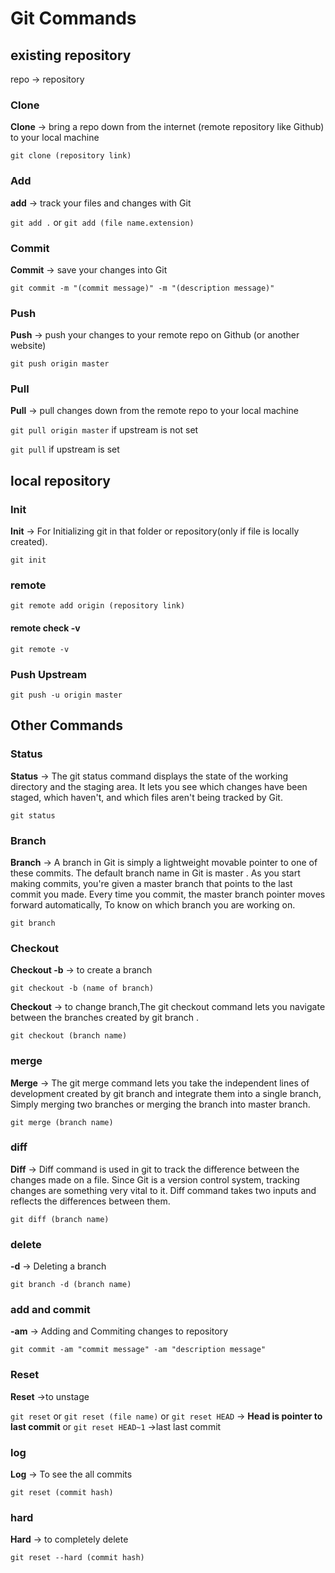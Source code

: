 # Git Commands

## existing repository

repo -> repository

### Clone

**Clone** -> bring a repo down from the internet (remote repository like Github) to your local machine

`git clone (repository link)`

### Add

**add** -> track your files and changes with Git

`git add .`
or
`git add (file name.extension)`

### Commit

**Commit** -> save your changes into Git

`git commit -m "(commit message)" -m "(description message)"`

### Push

**Push** -> push your changes to your remote repo on Github (or another website)

`git push origin master`

### Pull

**Pull** -> pull changes down from the remote repo to your local machine

`git pull origin master` if upstream is not set

`git pull` if upstream is set

## local repository

### Init

**Init** -> For Initializing git in that folder or repository(only if file is locally created).

`git init`

### remote

`git remote add origin (repository link)`

#### remote check -v

`git remote -v`

### Push Upstream

`git push -u origin master`

## Other Commands

### Status

**Status** -> The git status command displays the state of the working directory and the staging area. It lets you see which changes have been staged, which haven't, and which files aren't being tracked by Git.

`git status`

### Branch

**Branch** -> A branch in Git is simply a lightweight movable pointer to one of these commits. The default branch name in Git is master . As you start making commits, you're given a master branch that points to the last commit you made. Every time you commit, the master branch pointer moves forward automatically, To know on which branch you are working on.

`git branch`

### Checkout

**Checkout -b** -> to create a branch

`git checkout -b (name of branch)`

**Checkout** -> to change branch,The git checkout command lets you navigate between the branches created by git branch .

`git checkout (branch name)`

### merge

**Merge** ->  The git merge command lets you take the independent lines of development created by git branch and integrate them into a single branch, Simply merging two branches or merging the branch into master branch.

`git merge (branch name)`

### diff

**Diff** -> Diff command is used in git to track the difference between the changes made on a file. Since Git is a version control system, tracking changes are something very vital to it. Diff command takes two inputs and reflects the differences between them.

`git diff (branch name)`

### delete

**-d** -> Deleting a branch

`git branch -d (branch name)`

### add and commit

**-am** -> Adding and Commiting changes to repository

`git commit -am "commit message" -am "description message"`

### Reset

**Reset** ->to unstage

`git reset` or `git reset (file name)` or `git reset HEAD` -> **Head is pointer to last commit** or `git reset HEAD~1` ->last last commit

### log

**Log** -> To see the all commits

`git reset (commit hash)`

### hard

**Hard** -> to completely delete

`git reset --hard (commit hash)`
